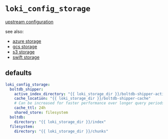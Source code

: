 
# `loki_config_storage`

[upstream configuration](https://grafana.com/docs/loki/latest/configuration/#local_storage_config)

see also:

- [azure storage](https://grafana.com/docs/loki/latest/configuration/#azure_storage_config)
- [gcs storage](https://grafana.com/docs/loki/latest/configuration/#gcs_storage_config)
- [s3 storage](https://grafana.com/docs/loki/latest/configuration/#s3_storage_config)
- [swift storage](https://grafana.com/docs/loki/latest/configuration/#swift_storage_config)

## defaults

```yaml
loki_config_storage:
  boltdb_shipper:
    active_index_directory: "{{ loki_storage_dir }}/boltdb-shipper-active"
    cache_location: "{{ loki_storage_dir }}/boltdb-shipper-cache"
    # Can be increased for faster performance over longer query periods, uses more disk space
    cache_ttl: 24h
    shared_store: filesystem
  boltdb:
    directory: "{{ loki_storage_dir }}/index"
  filesystem:
    directory: "{{ loki_storage_dir }}/chunks"
```
